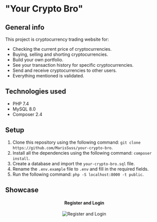 # "Your Crypto Bro"

## General info

This project is cryptocurrency trading website for:

* Checking the current price of cryptocurrencies.
* Buying, selling and shorting cryptocurrencies.
* Build your own portfolio.
* See your transaction history for specific cryptocurrencies.
* Send and receive cryptocurrencies to other users.
* Everything mentioned is validated.


## Technologies used

* PHP 7.4
* MySQL 8.0
* Composer 2.4

## Setup

1. Clone this repository using the following command: `git clone https://github.com/MarisSuss/your-crypto-bro`.
2. Install all the dependencies using the following command: `composer install`.
3. Create a database and import the `your-crypto-bro.sql` file.
4. Rename the `.env.example` file to `.env` and fill in the required fields.
5. Run the following command: `php -S localhost:8000 -t public`.

## Showcase

<div align="center">
    <h4>
        Register and Login
    </h4>
    <img src="public/showcase/1-login.gif" alt="Register and Login">
</div>
